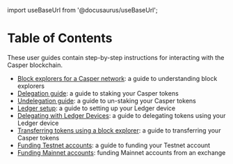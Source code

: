 import useBaseUrl from '@docusaurus/useBaseUrl';

# Table of Contents

These user guides contain step-by-step instructions for interacting with the Casper blockchain.

- [Block explorers for a Casper network](./block-explorer.md): a guide to understanding block explorers
- [Delegation guide](./delegate-ui.md): a guide to staking your Casper tokens
- [Undelegation guide](./undelegate-ui.md): a guide to un-staking your Casper tokens
- [Ledger setup](./ledger-setup.md): a guide to setting up your Ledger device
- [Delegating with Ledger Devices](./staking-ledger.md): a guide to delegating tokens using your Ledger device
- [Transferring tokens using a block explorer](./token-transfer.md): a guide to transferring your Casper tokens 
- [Funding Testnet accounts](./testnet-faucet.md): a guide to funding your Testnet account
- [Funding Mainnet accounts](./funding-from-exchanges.md): funding Mainnet accounts from an exchange

